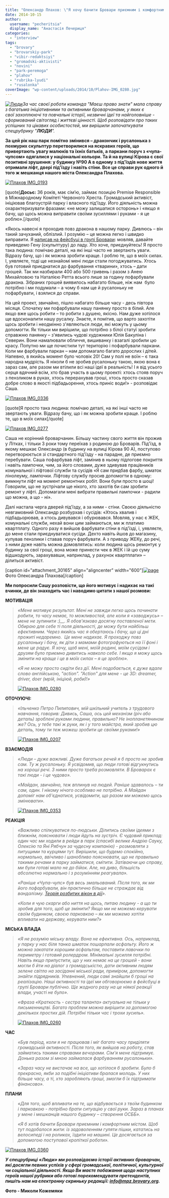 ```yaml
---
title: "Олександр Плахов: \"Я хочу бачити Бровари приємним і комфортним містом\""
date: 2014-10-15
author: 
  username: "pecheritsia"
  display_name: "Анастасія Печериця"
categories: 
  - "interview"
tags: 
  - "brovary"
  - "brovarskiy-park"
  - "vibir-redaktsiyi"
  - "gromadski-aktivisti"
  - "novini"
  - "park-peremoga"
  - "plahov"
  - "rubrika-lyudi"
  - "rusalonka"
coverImage: "wp-content/uploads/2014/10/Plahov-IMG_0280.jpg"
---
```


[![Люди](https://mpz.brovary.org/wp-content/uploads/2014/10/Lyudi.png)](https://mpz.brovary.org/wp-content/uploads/2014/10/Lyudi.png)_За час своєї роботи команда "Маєш право знати" мала справу з багатьма ініціативними та активними броварчанами, у яких є свої захоплюючі та повчальні історії, незвичні ідеї та найголовніше - сформований світогляд і життєві цінності. Щоб розповідати про таких успішних та цікавих особистостей, ми вирішили започаткувати спецрубрику "**ЛЮДИ**"._

**За цей рік наш парк помітно змінився – дракончик і русалонька з похмурих скульптур перетворилися на яскравих героїв, що привертають увагу малюків та їхніх батьків, а паркани поруч з «чупа-чупсом» одягалися у національні кольори. Та й на вулиці Кірова є свої позитивні зрушення: у будинку №90 А в одному з під'їздів нове життя отримали ліфт, двері під'їзду і навіть стіни. Все це справи рук одного й того ж мешканця нашого міста Олександра Плахова.**

[![Плахов IMG_0193](https://mpz.brovary.org/wp-content/uploads/2014/10/Plahov-IMG_0193.jpg)](https://mpz.brovary.org/wp-content/uploads/2014/10/Plahov-IMG_0193.jpg)

\[quote\]**Досьє:** 36 років, має сім’ю, займає позицію Premise Responsible в Міжнародному Комітеті Червоного Хреста. Громадський активіст, ініціював благоустрій парку і власного під'їзду. Його діяльність можна охарактеризувати фразами: «не можу залишатися осторонь» і «якщо я бачу, що щось можна виправити своїми зусиллями і руками - я це роблю».\[/quote\]

«Якось навесні я проходив повз дракона в нашому парку. Дивлюсь – він такий зачуханий, облізлий. І розумію – це можна легко і швидко виправити. Я [написав на фейсбуці в групі Бровари](https://www.facebook.com/photo.php?fbid=655708561168715&set=o.332302140133092&ENGINE=3&theater): мовляв, давайте приведемо Гену (скульптуру) до ладу. Хто хоче, приєднуйтесь! Я просто така людина: помічаю деталі, на які інші часто не звертають уваги. Відразу бачу, що і як можна зробити краще. І роблю те, що в моїх силах. І, уявляєте, тоді ще незнайомі мені люди стали погоджуватись. Хтось був готовий приєднатися до фарбування «тварини», хтось – дати грошей. Так ми назбирали 400 або 500 гривень і разом з Анею Михайловою та Наталією Ретта всього лише за годину пофарбували дракона. Зібраних грошей виявилось набагато більше, ніж нам  було потрібно і ми подумали – а чому б нам ще й русалоньку не пофарбувати, і взялися до справи.

На цей проект, звичайно, пішло набагато більше часу - десь півтора місяця. Спочатку ми пофарбували нашу панянку просто в білий. Але якщо вже щось робити – то робити з душею, якісно. Нам дуже хотілося ще вдосконалити нашу русалку. Знаєте, я помітив, що варто захотіти щось зробити і неодмінно з'являються люди, які можуть у цьому допомогти. Як тільки ми вирішили, що потрібно з білої статуї зробити справжню панянку – з'явились чудові художники Юлія Бакуліна і Северин. Вони намалювали обличчя, вишиванку і взагалі зробили цю красу. Попутно ми ще почистили тут територію і пофарбували паркани. Коли ми фарбували паркан – нам допомагало багато дорослих і дітей. Напевно, в якийсь момент було чоловік 20! Сам у полі не воїн – є така народна мудрість. Я ніколи б не зробив русалоньку такою, якою вона є зараз сам, але разом ми втілили всі наші ідеї в реальність! І я від усього серця вдячний всім, хто брав участь в цьому проекті: хтось стояв поруч з пензликом в руках, хтось перерахував гроші, хтось просто сказав добре слово в якості підбадьорення, хтось приніс води!» - розповідає Саша.

[![Плахов IMG_0336](https://mpz.brovary.org/wp-content/uploads/2014/10/Plahov-IMG_0336.jpg)](https://mpz.brovary.org/wp-content/uploads/2014/10/Plahov-IMG_0336.jpg)

\[quote\]Я просто така людина: помічаю деталі, на які інші часто не звертають уваги. Відразу бачу, що і як можна зробити краще. І роблю те, що в моїх силах\[/quote\]

[![Плахов IMG_0277](https://mpz.brovary.org/wp-content/uploads/2014/10/Plahov-IMG_0277.jpg)](https://mpz.brovary.org/wp-content/uploads/2014/10/Plahov-IMG_0277.jpg)

Саша не корінний броварчанин. Більшу частину свого життя він прожив у Літках, і тільки 3 роки тому переїхав з родиною до Броварів. Під'їзд, в якому мешкає Олександр (в будинку на вулиці Кірова 90 А), поступово перетворюється зі стандартного під'їзду - на парадне, де приємно перебувати. Саша пофарбував ліфт, замінив в ньому підлогове покриття і навіть лампочки, чим, за його словами, дуже здивував працівників комунальної і ліфтової служби та сусідів «Я сам придбав фарбу, шматок лінолеуму, лампочки. Ліфтову службу просив допомогти в одному: вимкнути ліфт на момент ремонтних робіт. Вони були просто в шоці! Говорили, що не зустрічали ще нікого, хто захотів би сам зробити ремонт у ліфті. Допомагали мені вибрати правильні лампочки - радили що можна, а що - ні».

Далі настала черга дверей під'їзду, а за ними - стіни. Своєю діяльністю невгамовний Олександр розбурхав і сусідів: «Хтось хвалив і підбадьорював, а хтось дивувався і обурювався. Мовляв, у нас є ЖЕК, комунальні служби, нехай вони цим займаються, ми ж платимо квартплату. Одного разу я вийшов фарбувати стіни в під'їзді, і, уявляєте, до мене стали приєднуватися сусіди. Дехто навіть йшов до магазину, купував пензлики і ставав поруч фарбувати. А з приводу ЖЕКу, до речі, з ними дуже навіть можна домовлятись: коли людина щось ремонтує у будинку за свої гроші, вона може принести чек в ЖЕК і їй цю суму відшкодують, зарахувавши, наприклад, у рахунок квартплати» – ділиться активіст.

\[caption id="attachment\_30165" align="aligncenter" width="600"\][![page](https://mpz.brovary.org/wp-content/uploads/2014/10/page.jpg)](https://mpz.brovary.org/wp-content/uploads/2014/10/page.jpg) Фото Олександра Плахова\[/caption\]

**Ми попросили Сашу розповісти, що його мотивує і надихає на такі вчинки, де він знаходить час і наводимо цитати з нашої розмови:**

**МОТИВАЦІЯ**

> _«Мене мотивує результат. Мені не завжди легко щось починати робити, то часу немає, то можливостей, але коли я «заводжусь»_ – _мене не зупинити :)__. Я обов'язково досягну поставленої мети. Обираю для себе ті поля діяльності, де можу бути найбільш ефективним._ _Через якийсь час я обертаюсь і бачу, що ці дні прожиті недаремно.  _Це мене надихає._ Я проходжу повз русалоньку і бачу, як діти з мамами фотографуються на її фоні і мене це радує._ _Я хочу, щоб мені, моїй родині, моїм сусідам і друзям було приємно дивитись навколо себе. І якщо я можу щось змінити на краще і це в моїх силах – я це зроблю»._
> 
> _«Я не можу просто сидіти без дії. Мені подобається, є дуже вдале слово англійською, "action". "Action" для мене - це 3D: dreamer, driver, doer (мрій, ініціюй, роби)!»_
> 
> [![Плахов IMG_0280](https://mpz.brovary.org/wp-content/uploads/2014/10/Plahov-IMG_0280.jpg)](https://mpz.brovary.org/wp-content/uploads/2014/10/Plahov-IMG_0280.jpg)

**ОТОЧУЮЧІ:**

> _«Ільченко Петро Пилипович, мій шкільний учитель з трудового навчання, говорив: Дивись, Саша, ось цей механізм (річ або деталь) зроблені руками людини, правильно? Не інопланетянином же? Ось, у тебе такі ж руки, як і у того майстра, який зробив цю деталь, тому ти теж можеш зробити це своїми руками!»_
> 
> [![Плахов IMG_0207](https://mpz.brovary.org/wp-content/uploads/2014/10/Plahov-IMG_0207.jpg)](https://mpz.brovary.org/wp-content/uploads/2014/10/Plahov-IMG_0207.jpg)

**ВЗАЄМОДІЯ**

> _«Люди – дуже важливі. Дуже багатьох речей я б просто не зробив сам. Ту ж русалоньку. Я усвідомив, що люди готові відгукнутись на хороші речі. З ними просто треба розмовляти. В Броварах є такі люди - і це чудово»._
> 
> _«Майдан, звичайно, теж вплинув на людей. Раніше здавалось – ти сам, один. І нікому нічого особливо не потрібно. А Майдан допоміг нам об'єднатися, усвідомити, що разом ми можемо щось змінювати»._
> 
> [![Плахов IMG_0353](https://mpz.brovary.org/wp-content/uploads/2014/10/Plahov-IMG_0353.jpg)](https://mpz.brovary.org/wp-content/uploads/2014/10/Plahov-IMG_0353.jpg)

**РЕАКЦІЯ**

> _«Важливо спілкуватися по-людськи. Ділитись своїми ідеями з ближнім, пояснювати і люди йдуть на зустріч. Є чудовий приклад: один час ми ходили в рейди в парк (спасибі велике Андрію Сауку, Олексію та Яні Рябчун за чудесну компанію) - розмовляти з питущими та курцями тут. Вирішили, що будемо спокійно, нормально, ввічливо і шанобливо пояснювати, що не правильно такими речами в парку займатися, смітити. Затіваючи цю справу, ми були готові мало не до бійок. Але, на диво, більшість абсолютно нормально і з розумінням реагувала»._
> 
> _«Раніше «Чупа-чупс» був весь змальований. Після того, як ми його пофарбували, він практично більше не страждає від вандалізму. [Теорія розбитих вікон в дії](http://uk.wikipedia.org/wiki/%D0%A2%D0%B5%D0%BE%D1%80%D1%96%D1%8F_%D1%80%D0%BE%D0%B7%D0%B1%D0%B8%D1%82%D0%B8%D1%85_%D0%B2%D1%96%D0%BA%D0%BE%D0%BD)»._
> 
> _«Коли я чую скарги або ниття на щось, питаю людину - а що ти зробив для того, щоб це змінити? Якщо ми не можемо керувати своїм будинком, своєю парковкою – як ми можемо хотіти впливати на державу, керувати ним?»_

**МІСЬКА ВЛАДА**

> _«Я не розумію міську владу. Вона не ефективна. Ось, наприклад, у парку у нас біля танка шматок пошарпали асфальту. Його ж можна закатати хорошим асфальтом, поставити лавочки по периметру і готовий ролердром. Мінімальні зусилля потрібні. Навіть якщо припустити, що у них немає на це грошей - вони могли б йти на діалог з громадськістю, дати активним людям зелене світло на засіданні міської ради, приміром, допомогти знайти підрядників. Упевнений, люди самі знайшли б гроші на реалізацію. Наші активності та ідеї ми обговорюємо в фейсбуці в групі Бровари публічно. Ще жодного разу на це ніякої реакції влади, участі не було»._
> 
> _«Фраза «Краткость - сестра таланта» актуальна не тільки у письменництві. Багато проблем можна вирішити за допомогою декількох простих дій. Потрібні тільки час і трохи зусиль»._
> 
> [![Плахов IMG_0260](https://mpz.brovary.org/wp-content/uploads/2014/10/Plahov-IMG_0260.jpg)](https://mpz.brovary.org/wp-content/uploads/2014/10/Plahov-IMG_0260.jpg)

**ЧАС**

> _«Був період, коли я не працював і міг багато часу приділяти громадській активності. Після того, як вийшов на роботу, став займатись такими справами вечорами. Сім'я мене підтримує. Донька разом зі мною займалася фарбуванням русалоньки»._
> 
> _«Зараз часу не вистачає на все, що хотілося б зробити. Було б прекрасно, якби за подібні ініціативи бралася молодь. У них більше часу, а ті, хто заробляють гроші, змогли б їх підтримати фінансово»._

**ПЛАНИ**

> _«Для того, щоб впливати на те, що відбувається з твоїм будинком і парковкою - потрібно брати ситуацію у свої руки. Зараз в планах у мене і мешканців нашого будинку – створення ОСББ»._
> 
> _«Я б хотів бачити Бровари приємним і комфортним містом. Щоб тут подобалося жити: із задоволенням гуляти пішки, кататись на велосипеді і на роликах, їздити на машині. Це досягається за допомогою поступової кропіткої роботи»._

[![Плахов IMG_0360](https://mpz.brovary.org/wp-content/uploads/2014/10/Plahov-IMG_0360.jpg)](https://mpz.brovary.org/wp-content/uploads/2014/10/Plahov-IMG_0360.jpg)

_**У спецрубриці «Люди» ми розповідаємо історії активних броварчан, які досягли певних успіхів у сфері громадської, політичної, культурної чи соціальної діяльності. Якщо Ви маєте побажання щодо наступних героїв нашої рубрики або готові порекомендувати претендентів, пишіть нам на електронну скриньку редакції: info@mpz.brovary.org.**_

**Фото - Миколи Кожемяки**

